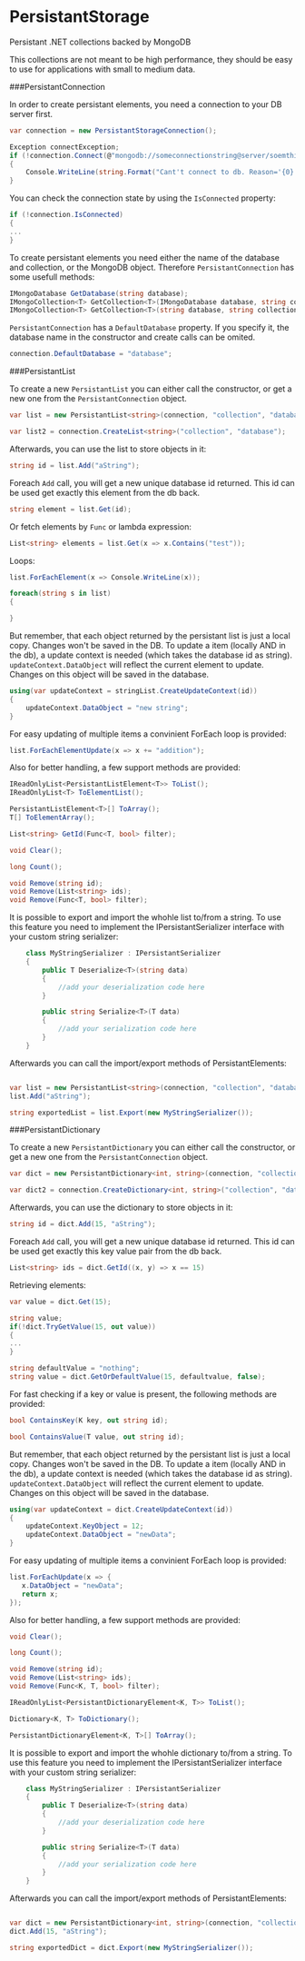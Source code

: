 # PersistantStorage
Persistant .NET collections backed by MongoDB

This collections are not meant to be high performance, they should be easy to use for applications with small to medium data.

###PersistantConnection

In order to create persistant elements, you need a connection to your DB server first.

```csharp
var connection = new PersistantStorageConnection();

Exception connectException;
if (!connection.Connect(@"mongodb://someconnectionstring@server/soemthingelse", out connectException))
{
    Console.WriteLine(string.Format("Cant't connect to db. Reason='{0}'", connectException.Message));
}
```
You can check the connection state by using the ```IsConnected``` property:

```csharp
if (!connection.IsConnected)
{
...
}
```

To create persistant elements you need either the name of the database and collection, or the MongoDB object. Therefore ```PersistantConnection``` has some usefull methods:
```csharp
IMongoDatabase GetDatabase(string database);
IMongoCollection<T> GetCollection<T>(IMongoDatabase database, string collection);
IMongoCollection<T> GetCollection<T>(string database, string collection);
```

```PersistantConnection``` has a ```DefaultDatabase``` property. If you specify it, the database name in the constructor and create calls can be omited.

```csharp
connection.DefaultDatabase = "database";
```

###PersistantList

To create a new ```PersistantList``` you can either call the constructor, or get a new one from the ```PersistantConnection``` object.

```csharp
var list = new PersistantList<string>(connection, "collection", "database");

var list2 = connection.CreateList<string>("collection", "database");
```

Afterwards, you can use the list to store objects in it:

```csharp
string id = list.Add("aString");
```
Foreach ```Add``` call, you will get a new unique database id returned. This id can be used get exactly this element from the db back.

```csharp
string element = list.Get(id);
```
Or fetch elements by ```Func``` or lambda expression:
```csharp
List<string> elements = list.Get(x => x.Contains("test"));
```
Loops:
```csharp
list.ForEachElement(x => Console.WriteLine(x));

foreach(string s in list)
{

}
```

But remember, that each object returned by the persistant list is just a local copy. Changes won't be saved in the DB.
To update a item (locally AND in the db), a update context is needed (which takes the database id as string).
```updateContext.DataObject``` will reflect the current element to update. Changes on this object will be saved in the database.

```csharp
using(var updateContext = stringList.CreateUpdateContext(id))
{
    updateContext.DataObject = "new string";
}
```

For easy updating of multiple items a convinient ForEach loop is provided:

```csharp
list.ForEachElementUpdate(x => x += "addition");
```

Also for better handling, a few support methods are provided:

```csharp
IReadOnlyList<PersistantListElement<T>> ToList();
IReadOnlyList<T> ToElementList();

PersistantListElement<T>[] ToArray();
T[] ToElementArray();

List<string> GetId(Func<T, bool> filter);

void Clear();

long Count();

void Remove(string id);
void Remove(List<string> ids);
void Remove(Func<T, bool> filter);
```

It is possible to export and import the whohle list to/from a string. To use this feature you need to implement the IPersistantSerializer interface with your custom string serializer:

```csharp
    class MyStringSerializer : IPersistantSerializer
    {
        public T Deserialize<T>(string data)
        {
            //add your deserialization code here
        }

        public string Serialize<T>(T data)
        {
            //add your serialization code here
        }
    }
```
Afterwards you can call the import/export methods of PersistantElements:

```csharp

var list = new PersistantList<string>(connection, "collection", "database");
list.Add("aString");

string exportedList = list.Export(new MyStringSerializer());
```

###PersistantDictionary

To create a new ```PersistantDictionary``` you can either call the constructor, or get a new one from the ```PersistantConnection``` object.

```csharp
var dict = new PersistantDictionary<int, string>(connection, "collection", "database");

var dict2 = connection.CreateDictionary<int, string>("collection", "database");
```

Afterwards, you can use the dictionary to store objects in it:

```csharp
string id = dict.Add(15, "aString");
```
Foreach ```Add``` call, you will get a new unique database id returned. This id can be used get exactly this key value pair from the db back.
```csharp
List<string> ids = dict.GetId((x, y) => x == 15)
```
Retrieving elements:

```csharp
var value = dict.Get(15);

string value;
if(!dict.TryGetValue(15, out value))
{
...
}

string defaultValue = "nothing";
string value = dict.GetOrDefaultValue(15, defaultvalue, false);
```

For fast checking if a key or value is present, the following methods are provided:

```csharp
bool ContainsKey(K key, out string id);

bool ContainsValue(T value, out string id);
```

But remember, that each object returned by the persistant list is just a local copy. Changes won't be saved in the DB.
To update a item (locally AND in the db), a update context is needed (which takes the database id as string).
```updateContext.DataObject``` will reflect the current element to update. Changes on this object will be saved in the database.

```csharp
using(var updateContext = dict.CreateUpdateContext(id))
{
    updateContext.KeyObject = 12;
    updateContext.DataObject = "newData";
}
```

For easy updating of multiple items a convinient ForEach loop is provided:

```csharp
list.ForEachUpdate(x => {
   x.DataObject = "newData";
   return x;
});
```

Also for better handling, a few support methods are provided:

```csharp
void Clear();

long Count();

void Remove(string id);
void Remove(List<string> ids);
void Remove(Func<K, T, bool> filter);

IReadOnlyList<PersistantDictionaryElement<K, T>> ToList();

Dictionary<K, T> ToDictionary();

PersistantDictionaryElement<K, T>[] ToArray();
```
It is possible to export and import the whohle dictionary to/from a string. To use this feature you need to implement the IPersistantSerializer interface with your custom string serializer:

```csharp
    class MyStringSerializer : IPersistantSerializer
    {
        public T Deserialize<T>(string data)
        {
            //add your deserialization code here
        }

        public string Serialize<T>(T data)
        {
            //add your serialization code here
        }
    }
```
Afterwards you can call the import/export methods of PersistantElements:

```csharp

var dict = new PersistantDictionary<int, string>(connection, "collection", "database");
dict.Add(15, "aString");

string exportedDict = dict.Export(new MyStringSerializer());
```
